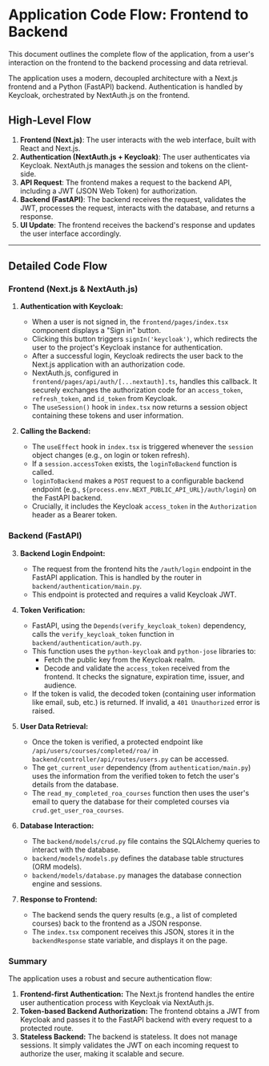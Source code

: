 # Application Code Flow: Frontend to Backend

This document outlines the complete flow of the application, from a user's interaction on the frontend to the backend processing and data retrieval.

The application uses a modern, decoupled architecture with a Next.js frontend and a Python (FastAPI) backend. Authentication is handled by Keycloak, orchestrated by NextAuth.js on the frontend.

## High-Level Flow

1.  **Frontend (Next.js)**: The user interacts with the web interface, built with React and Next.js.
2.  **Authentication (NextAuth.js + Keycloak)**: The user authenticates via Keycloak. NextAuth.js manages the session and tokens on the client-side.
3.  **API Request**: The frontend makes a request to the backend API, including a JWT (JSON Web Token) for authorization.
4.  **Backend (FastAPI)**: The backend receives the request, validates the JWT, processes the request, interacts with the database, and returns a response.
5.  **UI Update**: The frontend receives the backend's response and updates the user interface accordingly.

---

## Detailed Code Flow

### Frontend (Next.js & NextAuth.js)

1.  **Authentication with Keycloak:**
    *   When a user is not signed in, the `frontend/pages/index.tsx` component displays a "Sign in" button.
    *   Clicking this button triggers `signIn('keycloak')`, which redirects the user to the project's Keycloak instance for authentication.
    *   After a successful login, Keycloak redirects the user back to the Next.js application with an authorization code.
    *   NextAuth.js, configured in `frontend/pages/api/auth/[...nextauth].ts`, handles this callback. It securely exchanges the authorization code for an `access_token`, `refresh_token`, and `id_token` from Keycloak.
    *   The `useSession()` hook in `index.tsx` now returns a session object containing these tokens and user information.

2.  **Calling the Backend:**
    *   The `useEffect` hook in `index.tsx` is triggered whenever the `session` object changes (e.g., on login or token refresh).
    *   If a `session.accessToken` exists, the `loginToBackend` function is called.
    *   `loginToBackend` makes a `POST` request to a configurable backend endpoint (e.g., `${process.env.NEXT_PUBLIC_API_URL}/auth/login`) on the FastAPI backend.
    *   Crucially, it includes the Keycloak `access_token` in the `Authorization` header as a Bearer token.

### Backend (FastAPI)

3.  **Backend Login Endpoint:**
    *   The request from the frontend hits the `/auth/login` endpoint in the FastAPI application. This is handled by the router in `backend/authentication/main.py`.
    *   This endpoint is protected and requires a valid Keycloak JWT.

4.  **Token Verification:**
    *   FastAPI, using the `Depends(verify_keycloak_token)` dependency, calls the `verify_keycloak_token` function in `backend/authentication/auth.py`.
    *   This function uses the `python-keycloak` and `python-jose` libraries to:
        *   Fetch the public key from the Keycloak realm.
        *   Decode and validate the `access_token` received from the frontend. It checks the signature, expiration time, issuer, and audience.
    *   If the token is valid, the decoded token (containing user information like email, sub, etc.) is returned. If invalid, a `401 Unauthorized` error is raised.

5.  **User Data Retrieval:**
    *   Once the token is verified, a protected endpoint like `/api/users/courses/completed/roa/` in `backend/controller/api/routes/users.py` can be accessed.
    *   The `get_current_user` dependency (from `authentication/main.py`) uses the information from the verified token to fetch the user's details from the database.
    *   The `read_my_completed_roa_courses` function then uses the user's email to query the database for their completed courses via `crud.get_user_roa_courses`.

6.  **Database Interaction:**
    *   The `backend/models/crud.py` file contains the SQLAlchemy queries to interact with the database.
    *   `backend/models/models.py` defines the database table structures (ORM models).
    *   `backend/models/database.py` manages the database connection engine and sessions.

7.  **Response to Frontend:**
    *   The backend sends the query results (e.g., a list of completed courses) back to the frontend as a JSON response.
    *   The `index.tsx` component receives this JSON, stores it in the `backendResponse` state variable, and displays it on the page.

### Summary

The application uses a robust and secure authentication flow:

1.  **Frontend-first Authentication:** The Next.js frontend handles the entire user authentication process with Keycloak via NextAuth.js.
2.  **Token-based Backend Authorization:** The frontend obtains a JWT from Keycloak and passes it to the FastAPI backend with every request to a protected route.
3.  **Stateless Backend:** The backend is stateless. It does not manage sessions. It simply validates the JWT on each incoming request to authorize the user, making it scalable and secure.
